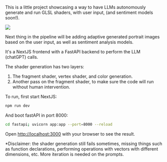 This is a little project showcasing a way to have LLMs autonomously generate and run GLSL shaders, with user input, (and sentiment models soon!).

![](https://github.com/davidesqalv/gen-ai-visual-mood-project/blob/main/public/gifrecording.gif)

Next thing in the pipeline will be adding adaptive generated portrait images based on the user input, as well as sentiment analysis models.

It's a NextJS frontend with a FastAPI backend to perform the LLM (chatGPT) calls.

The shader generation has two layers:

1. The fragment shader, vertex shader, and color generation.
2. Another pass on the fragment shader, to make sure the code will run without human intervention.

To run, first start NextJS:

```bash
npm run dev
```

And boot fastAPI in port 8000:

```bash
cd fastapi; uvicorn app:app --port=8000 --reload
```

Open [http://localhost:3000](http://localhost:3000) with your browser to see the result.

\*Disclaimer: the shader generation still fails sometimes, missing things such as function declarations, performing operations with vectors with different dimensions, etc. More iteration is needed on the prompts.
